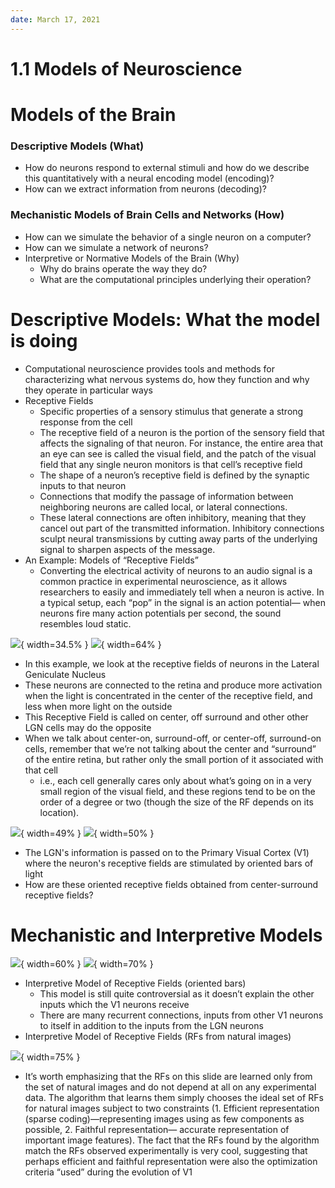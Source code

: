 ```yaml
---
date: March 17, 2021
---
```

# 1.1 Models of Neuroscience
# Models of the Brain

### Descriptive Models (What)

- How do neurons respond to external stimuli and how do we describe this quantitatively with a neural encoding model (encoding)?
- How can we extract information from neurons (decoding)?

### Mechanistic Models of Brain Cells and Networks (How)

- How can we simulate the behavior of a single neuron on a computer?
- How can we simulate a network of neurons?
- Interpretive or Normative Models of the Brain (Why)
    - Why do brains operate the way they do?
    - What are the computational principles underlying their operation?

# Descriptive Models: What the model is doing

- Computational neuroscience provides tools and methods for characterizing what nervous systems do, how they function and why they operate in particular ways
- Receptive Fields
    - Specific properties of a sensory stimulus that generate a strong response from the cell
    - The receptive field of a neuron is the portion of the sensory field that affects the signaling of that neuron. For instance, the entire area that an eye can see is called the visual field, and the patch of the visual field that any single neuron monitors is that cell’s receptive field
    - The shape of a neuron’s receptive field is defined by the synaptic inputs to that neuron
    - Connections that modify the passage of information between neighboring neurons are called local, or lateral connections.
    - These lateral connections are often inhibitory, meaning that they cancel out part of the transmitted information. Inhibitory connections sculpt neural transmissions by cutting away parts of the underlying signal to sharpen aspects of the message.
- An Example: Models of “Receptive Fields”
    - Converting the electrical activity of neurons to an audio signal is a common practice in experimental neuroscience, as it allows researchers to easily and immediately tell when a neuron is active. In a typical setup, each “pop” in the signal is an action potential— when neurons fire many action potentials per second, the sound resembles loud static.

![](1.1.1.png){ width=34.5% } ![](1.1.2.png){ width=64% }

- In this example, we look at the receptive fields of neurons in the Lateral Geniculate Nucleus
- These neurons are connected to the retina and produce more activation when the light is concentrated in the center of the receptive field, and less when more light on the outside
- This Receptive Field is called on center, off surround and other other LGN cells may do the opposite
- When we talk about center-on, surround-off, or center-off, surround-on cells, remember that we’re not talking about the center and “surround” of the entire retina, but rather only the small portion of it associated with that cell
    - i.e., each cell generally cares only about what’s going on in a very small region of the visual field, and these regions tend to be on the order of a degree or two (though the size of the RF depends on its location).

![](1.1.3.png){ width=49% }
![](1.1.4.png){ width=50% }

- The LGN's information is passed on to the Primary Visual Cortex (V1) where the neuron's receptive fields are stimulated by oriented bars of light
- How are these oriented receptive fields obtained from center-surround receptive fields?

# Mechanistic and Interpretive Models

![](1.1.5.png#center){ width=60% }
![](1.1.6.png#center){ width=70% }

- Interpretive Model of Receptive Fields (oriented bars)
    - This model is still quite controversial as it doesn’t explain the other inputs which the V1 neurons receive
    - There are many recurrent connections, inputs from other V1 neurons to itself in addition to the inputs from the LGN neurons
- Interpretive Model of Receptive Fields (RFs from natural images)

![](1.1.7.png#center){ width=75% }

- It’s worth emphasizing that the RFs on this slide are learned only from the set of natural images and do not depend at all on any experimental data. The algorithm that learns them simply chooses the ideal set of RFs for natural images subject to two constraints (1. Efficient representation (sparse coding)—representing images using as few components as possible, 2. Faithful representation— accurate representation of important image features). The fact that the RFs found by the algorithm match the RFs observed experimentally is very cool, suggesting that perhaps efficient and faithful representation were also the optimization criteria “used” during the evolution of V1